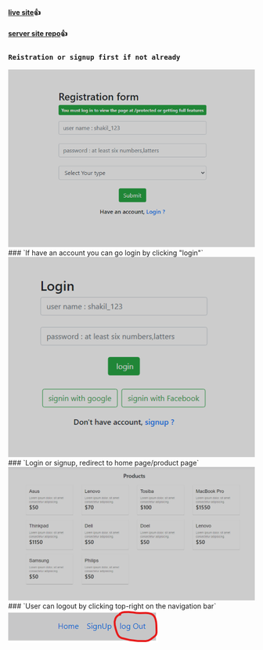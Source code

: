 #### [live site](https://go4garagefullstack.web.app):+1:
#### [server site repo](https://github.com/shakil51298/assignment_task2_Go4Garage_server):+1:

### `Reistration or signup first if not already`
<img src="/src/img/signUp.png" alt="signUpPages">
### `If have an account you can go login by clicking "login"`
<img src="/src/img/LoginPage.png" alt="signinPages">
### `Login or signup, redirect to home page/product page`
<img src="/src/img/products-home.png" alt="homePage">
### `User can logout by clicking top-right on the navigation bar`
<img src="/src/img/logOut.png" alt="logOut">

